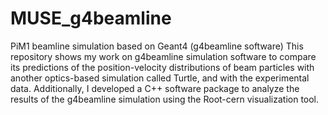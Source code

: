 # MUSE_g4beamline
PiM1 beamline simulation based on Geant4 (g4beamline software)
This repository shows my work on g4beamline simulation software to compare its predictions of the position-velocity distributions of beam particles with another optics-based simulation called Turtle, and with the experimental data. Additionally, I developed a C++ software package to analyze the results of the g4beamline simulation using the Root-cern visualization tool.
